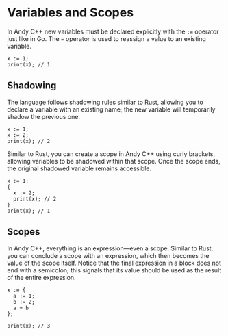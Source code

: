 # Variables and Scopes

In Andy C++ new variables must be declared explicitly with the `:=` operator just like in Go. The `=` operator is used to reassign a value to an existing variable.

```ndc
x := 1;
print(x); // 1
```

## Shadowing

The language follows shadowing rules similar to Rust, allowing you to declare a variable with an existing name; the new variable will temporarily shadow the previous one.
```ndc
x := 1;
x := 2;
print(x); // 2
```

Similar to Rust, you can create a scope in Andy C++ using curly brackets, allowing variables to be shadowed within that scope. Once the scope ends, the original shadowed variable remains accessible.
```ndc
x := 1;
{
  x := 2;
  print(x); // 2
}
print(x); // 1
```

## Scopes

In Andy C++, everything is an expression—even a scope. Similar to Rust, you can conclude a scope with an expression, which then becomes the value of the scope itself. Notice that the final expression in a block does not end with a semicolon; this signals that its value should be used as the result of the entire expression.

```ndc
x := {
  a := 1;
  b := 2;
  a + b
};

print(x); // 3
```
